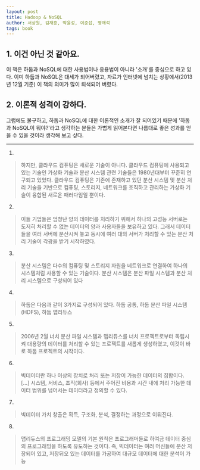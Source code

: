 ```yaml
---
layout: post
title: Hadoop & NoSQL
author: 서상원, 김재홍, 박윤성, 이준섭, 명재석
tags: book
---
```


## 1. 이건 아닌 것 같아요.

이 책은 하둡과 NoSQL에 대한 사용법이나 응용법이 아니라 '소개'를 중심으로 하고 있다. 이미 하둡과 NoSQL은 대세가 되어버렸고, 자료가 인터넷에 넘치는 상황에서(2013년 12월 기준) 이 책의 의미가 많이 퇴색되어 버렸다. 

## 2. 이론적 성격이 강하다.

그럼에도 불구하고, 하둡과 NoSQL에 대한 이론적인 소개가 잘 되어있기 때문에 '하둡과 NoSQL이 뭐야?'라고 생각하는 분들은 가볍게 읽어본다면 나름대로 좋은 성과를 얻을 수 있을 것이라 생각해 보고 싶다.

- - -

1. 
> 하지만, 클라우드 컴퓨팅은 새로운 기술이 아니다. 클라우드 컴퓨팅에 사용되고 있는 기술인 가상화 기술과 분산 시스템 관련 기술들은 1980년대부터 꾸준히 연구되고 있었다. 클라우드 컴퓨팅은 기존에 존재하고 있던 분산 시스템 및 분산 처리 기술을 기반으로 컴퓨팅, 스토리지, 네트워크를 조직하고 관리하는 가상화 기술이 융합된 새로운 패러다임일 뿐이다.

2. 
> 이들 기업들은 엄청난 양의 데이터를 처리하기 위해서 하나의 고성능 서버로는 도저히 처리할 수 없는 데이터의 양과 사용자들을 보유하고 있다. 그래서 데이터들을 여러 서버에 분산시켜 놓고 동시에 여러 대의 서버가 처리할 수 있는 분산 처리 기술이 각광을 받기 시작하였다.

3. 
> 분산 시스템은 다수의 컴퓨팅 및 스토리지 자원을 네트워크로 연결하여 하나의 시스템처럼 사용할 수 있는 기술이다. 분산 시스템은 분산 파일 시스템과 분산 처리 시스템으로 구성되어 있다

4. 
> 하둡은 다음과 같이 3가지로 구성되어 있다. 하둡 공통, 하둡 분산 파일 시스템(HDFS), 하둡 맵리듀스

5. 
> 2006년 2월 너치 분산 파일 시스템과 맵리듀스를 너치 프로젝트로부터 독립시켜 대용량의 데이터를 처리할 수 있는 프로젝트를 새롭게 생성하였고, 이것이 바로 하둡 프로젝트의 시작이다.

6. 
> 빅데이터란 하나 이상의 장치로 처리 또는 저장이 가능한 데이터의 집합이다. [...] 시스템, 서비스, 조직(회사) 등에서 주어진 비용과 시간 내에 처리 가능한 데이터 범위를 넘어서는 데이터라고 정의할 수 있다.

7. 
> 빅데이터 가치 창출은 획득, 구조화, 분석, 결정하는 과정으로 이뤄진다.

8. 
> 맵리듀스의 프로그래밍 모델의 기본 원칙은 프로그래머들로 하여금 데이터 중심의 프로그래밍을 하도록 유도하는 것이다. 즉, 빅데이터는 여러 머신들에 분산 저장되어 있고, 저장뒤오 있는 데이터를 가공하여 대규모 데이터에 대한 분석이 가능



